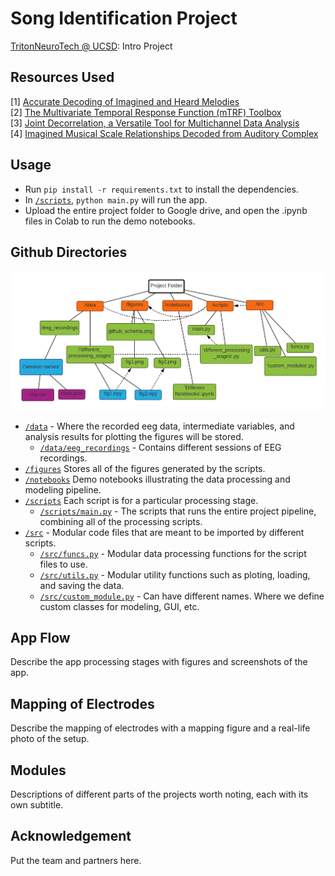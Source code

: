 # Song Identification Project
[TritonNeuroTech @ UCSD](https://neurotechx.ucsd.edu/): Intro Project</br>

## Resources Used
[1] [Accurate Decoding of Imagined and Heard Melodies](https://www.frontiersin.org/articles/10.3389/fnins.2021.673401/full) </br>
[2] [The Multivariate Temporal Response Function (mTRF) Toolbox](https://www.researchgate.net/publication/311153152_The_Multivariate_Temporal_Response_Function_mTRF_Toolbox_A_MATLAB_Toolbox_for_Relating_Neural_Signals_to_Continuous_Stimuli) </br>
[3] [Joint Decorrelation, a Versatile Tool for Multichannel Data Analysis](http://www.sciencedirect.com/science/article/pii/S1053811914004534) </br>
[4] [Imagined Musical Scale Relationships Decoded from Auditory Complex](https://direct.mit.edu/jocn/article/34/8/1326/110884/Imagined-Musical-Scale-Relationships-Decoded-from) </br>

## Usage 
- Run `pip install -r requirements.txt` to install the dependencies.
- In [`/scripts`](https://github.com/NeuroTech-UCSD/Project-Template/tree/main/scripts), `python main.py` will run the app.
- Upload the entire project folder to Google drive, and open the .ipynb files in Colab to run the demo notebooks.

## Github Directories
![](./figures/github_schema.png)
- [`/data`](https://github.com/NeuroTech-UCSD/Project-Template/tree/main/data) - Where the recorded eeg data, intermediate variables, and analysis results for plotting the figures will be stored. 
	- [`/data/eeg_recordings`](https://github.com/NeuroTech-UCSD/Project-Template/tree/main/data/eeg_recordings) - Contains different sessions of EEG recordings.
- [`/figures`](https://github.com/NeuroTech-UCSD/Project-Template/tree/main/figures) Stores all of the figures generated by the scripts. 
- [`/notebooks`](https://github.com/NeuroTech-UCSD/Project-Template/tree/main/notebooks) Demo notebooks illustrating the data processing and modeling pipeline. 
- [`/scripts`](https://github.com/NeuroTech-UCSD/Project-Template/tree/main/scripts) Each script is for a particular processing stage.
	- [`/scripts/main.py`](https://github.com/NeuroTech-UCSD/Project-Template/blob/main/scripts/main.py) - The scripts that runs the entire project pipeline, combining all of the processing scripts.
- [`/src`](https://github.com/NeuroTech-UCSD/Project-Template/tree/main/src) - Modular code files that are meant to be imported by different scripts.
	- [`/src/funcs.py`](https://github.com/NeuroTech-UCSD/Project-Template/blob/main/src/funcs.py) - Modular data processing functions for the script files to use.
	- [`/src/utils.py`](https://github.com/NeuroTech-UCSD/Project-Template/blob/main/src/utils.py) - Modular utility functions such as ploting, loading, and saving the data.
	- [`/src/custom_module.py`](https://github.com/NeuroTech-UCSD/Project-Template/blob/main/src/custom_module.py) - Can have different names. Where we define custom classes for modeling, GUI, etc.

## App Flow
Describe the app processing stages with figures and screenshots of the app.

## Mapping of Electrodes
Describe the mapping of electrodes with a mapping figure and a real-life photo of the setup.

## Modules
Descriptions of different parts of the projects worth noting, each with its own subtitle.

## Acknowledgement
Put the team and partners here.
